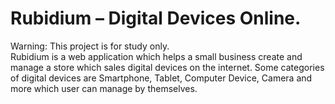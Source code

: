 Rubidium – Digital Devices Online. 
========

Warning: This project is for study only.<br/>
Rubidium is a web application which helps a small business create and manage a store which sales digital devices on the internet. Some categories of digital devices are Smartphone, Tablet, Computer Device, Camera and more which user can 
manage by themselves.
